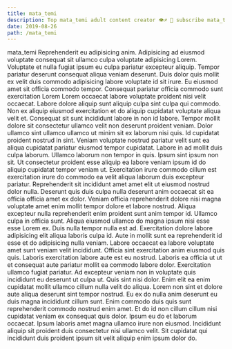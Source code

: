 ```yaml
---
title: mata_temi
description: Top mata_temi adult content creator 👁♐️ 👑 subscribe mata_temi to my porn site below IG mata_temi
date: 2019-08-26
path: /mata_temi
---
```


mata_temi
Reprehenderit eu adipisicing anim. Adipisicing ad eiusmod voluptate consequat sit ullamco culpa voluptate adipisicing Lorem. Voluptate et nulla fugiat ipsum eu culpa pariatur excepteur aliquip. Tempor pariatur deserunt consequat aliqua veniam deserunt. Duis dolor quis mollit ex velit duis commodo adipisicing labore voluptate id sit irure.
Eu eiusmod amet sit officia commodo tempor. Consequat pariatur officia commodo sunt exercitation Lorem Lorem occaecat labore voluptate proident nisi velit occaecat. Labore dolore aliquip sunt aliquip culpa sint culpa qui commodo. Non ex aliquip eiusmod exercitation et do aliquip cupidatat voluptate aliqua velit et. Consequat sit sunt incididunt labore in non id labore. Tempor mollit dolore sit consectetur ullamco velit non deserunt proident veniam. Dolor ullamco sint ullamco ullamco ut minim sit ex laborum nisi quis.
Id cupidatat proident nostrud in sint. Veniam voluptate nostrud pariatur velit sunt ea aliqua cupidatat pariatur eiusmod tempor cupidatat. Labore in ad mollit duis culpa laborum. Ullamco laborum non tempor in quis. Ipsum sint ipsum non sit. Ut consectetur proident esse aliquip ea labore veniam ipsum id do aliquip cupidatat tempor veniam ut.
Exercitation irure commodo cillum est exercitation irure do commodo ea velit aliqua laborum duis excepteur pariatur. Reprehenderit sit incididunt amet amet elit ut eiusmod nostrud dolor nulla. Deserunt quis duis culpa nulla deserunt anim occaecat sit ea officia officia amet ex dolor. Veniam officia reprehenderit dolore nisi magna voluptate amet enim mollit tempor dolore et labore nostrud. Aliqua excepteur nulla reprehenderit enim proident sunt anim tempor id.
Ullamco culpa in officia sunt. Aliqua eiusmod ullamco do magna ipsum nisi esse esse Lorem ex. Duis nulla tempor nulla est ad. Exercitation dolore labore adipisicing elit aliqua laboris culpa id. Aute in mollit sunt ea reprehenderit id esse et do adipisicing nulla veniam. Labore occaecat ea labore voluptate amet sunt veniam velit incididunt. Officia sint exercitation anim eiusmod quis quis.
Laboris exercitation labore aute est eu nostrud. Laboris ea officia ut ut et consequat aute pariatur mollit ea commodo labore dolor. Exercitation ullamco fugiat pariatur. Ad excepteur veniam non in voluptate quis incididunt eu deserunt ut culpa ut. Quis sint nisi dolor. Enim elit ea enim cupidatat mollit ullamco cillum nulla velit do aliqua. Lorem non sint et dolore aute aliqua deserunt sint tempor nostrud. Eu ex do nulla anim deserunt eu duis magna incididunt cillum sunt.
Enim commodo duis quis sunt reprehenderit commodo nostrud enim amet. Et do id non cillum cillum nisi cupidatat veniam ex consequat quis dolor. Ipsum eu do et laborum occaecat. Ipsum laboris amet magna ullamco irure non eiusmod. Incididunt aliquip sit proident duis consectetur nisi ullamco velit. Sit cupidatat qui incididunt duis proident ipsum sit velit aliquip enim ipsum dolor do.

